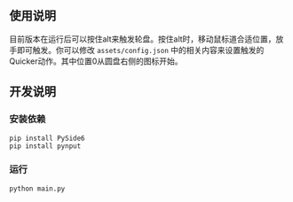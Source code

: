 ## 使用说明

目前版本在运行后可以按住alt来触发轮盘。按住alt时，移动鼠标道合适位置，放手即可触发。你可以修改 `assets/config.json` 中的相关内容来设置触发的Quicker动作。其中位置0从圆盘右侧的图标开始。

## 开发说明
### 安装依赖

```
pip install PySide6
pip install pynput
```

### 运行

```
python main.py
```
